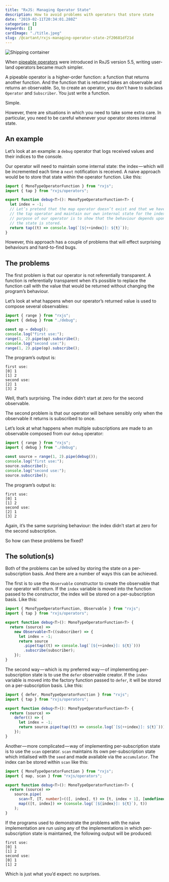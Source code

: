 ```yaml
---
title: "RxJS: Managing Operator State"
description: How to avoid problems with operators that store state
date: "2019-02-11T20:34:01.280Z"
categories: []
keywords: []
cardImage: "./title.jpeg"
slug: /@cartant/rxjs-managing-operator-state-2f20681df21d
---
```


![Shipping container](title.jpeg "Photo by Victoire Joncheray on Unsplash")

When [pipeable operators](/understanding-lettable-operators/) were introduced in RxJS version 5.5, writing user-land operators became much simpler.

A pipeable operator is a higher-order function: a function that returns another function. And the function that is returned takes an observable and returns an observable. So, to create an operator, you don’t have to subclass `Operator` and `Subscriber`. You just write a function.

Simple.

However, there are situations in which you need to take some extra care. In particular, you need to be careful whenever your operator stores internal state.

## An example

Let’s look at an example: a `debug` operator that logs received values and their indices to the console.

Our operator will need to maintain some internal state: the index — which will be incremented each time a `next` notification is received. A naive approach would be to store that state within the operator function. Like this:

```ts
import { MonoTypeOperatorFunction } from "rxjs";
import { tap } from "rxjs/operators";

export function debug<T>(): MonoTypeOperatorFunction<T> {
  let index = -1;
  // Let’s pretend that the map operator doesn’t exist and that we have to use
  // the tap operator and maintain our own internal state for the index, as the
  // purpose of our operator is to show that the behaviour depends upon where
  // the state is stored.
  return tap((t) => console.log(`[${++index}]: ${t}`));
}
```

However, this approach has a couple of problems that will effect surprising behaviours and hard-to-find bugs.

## The problems

The first problem is that our operator is not referentially transparent. A function is referentially transparent when it’s possible to replace the function call with the value that would be returned without changing the program’s behaviour.

Let’s look at what happens when our operator’s returned value is used to compose several observables:

```ts
import { range } from "rxjs";
import { debug } from "./debug";

const op = debug();
console.log("first use:");
range(1, 2).pipe(op).subscribe();
console.log("second use:");
range(1, 2).pipe(op).subscribe();
```

The program’s output is:

```text
first use:
[0] 1
[1] 2
second use:
[2] 1
[3] 2
```

Well, that’s surprising. The index didn’t start at zero for the second observable.

The second problem is that our operator will behave sensibly only when the observable it returns is subscribed to once.

Let’s look at what happens when multiple subscriptions are made to an observable composed from our `debug` operator:

```ts
import { range } from "rxjs";
import { debug } from "./debug";

const source = range(1, 2).pipe(debug());
console.log("first use:");
source.subscribe();
console.log("second use:");
source.subscribe();
```

The program’s output is:

```text
first use:
[0] 1
[1] 2
second use:
[2] 1
[3] 2
```

Again, it’s the same surprising behaviour: the index didn’t start at zero for the second subscription.

So how can these problems be fixed?

## The solution(s)

Both of the problems can be solved by storing the state on a per-subscription basis. And there are a number of ways this can be achieved.

The first is to use the `Observable` constructor to create the observable that our operator will return. If the `index` variable is moved into the function passed to the constructor, the index will be stored on a per-subscription basis. Like this:

```ts
import { MonoTypeOperatorFunction, Observable } from "rxjs";
import { tap } from "rxjs/operators";

export function debug<T>(): MonoTypeOperatorFunction<T> {
  return (source) =>
    new Observable<T>((subscriber) => {
      let index = -1;
      return source
        .pipe(tap((t) => console.log(`[${++index}]: ${t}`)))
        .subscribe(subscriber);
    });
}
```

The second way — which is my preferred way — of implementing per-subscription state is to use the `defer` observable creator. If the `index` variable is moved into the factory function passed to `defer`, it will be stored on a per-subscription basis. Like this:

```ts
import { defer, MonoTypeOperatorFunction } from "rxjs";
import { tap } from "rxjs/operators";

export function debug<T>(): MonoTypeOperatorFunction<T> {
  return (source) =>
    defer(() => {
      let index = -1;
      return source.pipe(tap((t) => console.log(`[${++index}]: ${t}`)));
    });
}
```

Another — more complicated — way of implementing per-subscription state is to use the `scan` operator. `scan` maintains its own per-subscription state which intialised with the `seed` and made available via the `accumulator`. The index can be stored within `scan` like this:

```ts
import { MonoTypeOperatorFunction } from "rxjs";
import { map, scan } from "rxjs/operators";

export function debug<T>(): MonoTypeOperatorFunction<T> {
  return (source) =>
    source.pipe(
      scan<T, [T, number]>(([, index], t) => [t, index + 1], [undefined!, -1]),
      map(([t, index]) => (console.log(`[${index}]: ${t}`), t))
    );
}
```

If the programs used to demonstrate the problems with the naive implementation are run using any of the implementations in which per-subscription state is maintained, the following output will be produced:

```text
first use:
[0] 1
[1] 2
second use:
[0] 1
[1] 2
```

Which is just what you’d expect: no surprises.
